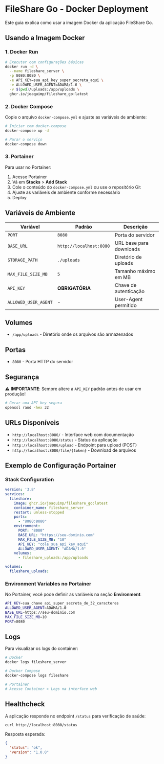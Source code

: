 # FileShare Go - Docker Deployment

Este guia explica como usar a imagem Docker da aplicação FileShare Go.

## Usando a Imagem Docker

### 1. Docker Run

```bash
# Executar com configurações básicas
docker run -d \
  --name fileshare_server \
  -p 8080:8080 \
  -e API_KEY=sua_api_key_super_secreta_aqui \
  -e ALLOWED_USER_AGENT=ADAMA/1.0 \
  -v $(pwd)/uploads:/app/uploads \
  ghcr.io/joaquimp/fileshare_go:latest
```

### 2. Docker Compose

Copie o arquivo `docker-compose.yml` e ajuste as variáveis de ambiente:

```bash
# Iniciar com docker-compose
docker-compose up -d

# Parar o serviço
docker-compose down
```

### 3. Portainer

Para usar no Portainer:

1. Acesse Portainer
2. Vá em **Stacks** > **Add Stack**
3. Cole o conteúdo do `docker-compose.yml` ou use o repositório Git
4. Ajuste as variáveis de ambiente conforme necessário
5. Deploy

## Variáveis de Ambiente

| Variável | Padrão | Descrição |
|----------|---------|-----------|
| `PORT` | `8080` | Porta do servidor |
| `BASE_URL` | `http://localhost:8080` | URL base para downloads |
| `STORAGE_PATH` | `./uploads` | Diretório de uploads |
| `MAX_FILE_SIZE_MB` | `5` | Tamanho máximo em MB |
| `API_KEY` | **OBRIGATÓRIA** | Chave de autenticação |
| `ALLOWED_USER_AGENT` | - | User-Agent permitido |

## Volumes

- `/app/uploads` - Diretório onde os arquivos são armazenados

## Portas

- `8080` - Porta HTTP do servidor

## Segurança

⚠️ **IMPORTANTE**: Sempre altere a `API_KEY` padrão antes de usar em produção!

```bash
# Gerar uma API key segura
openssl rand -hex 32
```

## URLs Disponíveis

- `http://localhost:8080/` - Interface web com documentação
- `http://localhost:8080/status` - Status da aplicação
- `http://localhost:8080/upload` - Endpoint para upload (POST)
- `http://localhost:8080/file/{token}` - Download de arquivos

## Exemplo de Configuração Portainer

### Stack Configuration

```yaml
version: '3.8'
services:
  fileshare:
    image: ghcr.io/joaquimp/fileshare_go:latest
    container_name: fileshare_server
    restart: unless-stopped
    ports:
      - "8080:8080"
    environment:
      PORT: "8080"
      BASE_URL: "https://seu-dominio.com"
      MAX_FILE_SIZE_MB: "10"
      API_KEY: "cole_sua_api_key_aqui"
      ALLOWED_USER_AGENT: "ADAMA/1.0"
    volumes:
      - fileshare_uploads:/app/uploads

volumes:
  fileshare_uploads:
```

### Environment Variables no Portainer

No Portainer, você pode definir as variáveis na seção **Environment**:

```bash
API_KEY=sua_chave_api_super_secreta_de_32_caracteres
ALLOWED_USER_AGENT=ADAMA/1.0
BASE_URL=https://seu-dominio.com
MAX_FILE_SIZE_MB=10
PORT=8080
```

## Logs

Para visualizar os logs do container:

```bash
# Docker
docker logs fileshare_server

# Docker Compose
docker-compose logs fileshare

# Portainer
# Acesse Container > Logs na interface web
```

## Healthcheck

A aplicação responde no endpoint `/status` para verificação de saúde:

```bash
curl http://localhost:8080/status
```

Resposta esperada:

```json
{
  "status": "ok",
  "version": "1.0.0"
}
```
